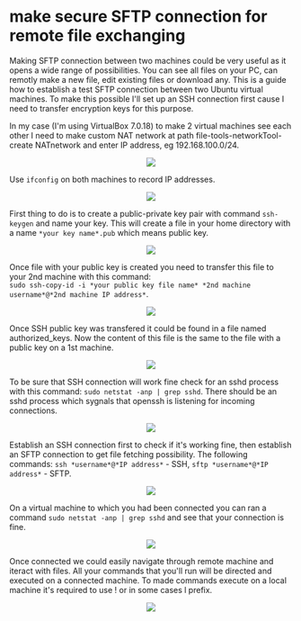 # make secure SFTP connection for remote file exchanging

Making SFTP connection between two machines could be very useful as it opens a wide range of possibilities. You can see all files on your PC, can remotly make a new file, edit existing files or download any. 
This is a guide how to establish a test SFTP connection between two Ubuntu virtual machines. To make this possible I'll set up an SSH connection first cause I need to transfer encryption keys for this purpose.

In my case (I'm using VirtualBox 7.0.18) to make 2 virtual machines see each other I need to make custom NAT network at path file-tools-networkTool-create NATnetwork and enter IP address, eg 192.168.100.0/24.

<p align="center">
<img src="https://github.com/user-attachments/assets/485143a7-3503-4c9a-aa9c-7691a04ff552">
</p>

Use `ifconfig` on both machines to record IP addresses. 

<p align="center">
<img src="https://github.com/user-attachments/assets/a0149dbf-642c-4797-a923-b54c12a0e40b">
</p>

First thing to do is to create a public-private key pair with command `ssh-keygen` and name your key. This will create a file in your home directory with a name `*your key name*.pub` which means public key.

<p align="center">
<img src="https://github.com/user-attachments/assets/b191b7b8-8f4c-42db-8fca-7d8cbbeb997f">
</p>

Once file with your public key is created you need to transfer this file to your 2nd machine with this command: <br>`sudo ssh-copy-id -i *your public key file name* *2nd machine username*@*2nd machine IP address*`.

<p align="center">
<img src="https://github.com/user-attachments/assets/1a2a5a45-cdf4-4465-a138-17635d5624e4">
</p>

Once SSH public key was transfered it could be found in a file named authorized_keys. Now the content of this file is the same to the file with a public key on a 1st machine.

<p align="center">
<img src="https://github.com/user-attachments/assets/1615e380-42ac-4ca8-ba2a-bd8b5de2e17f">
</p>

To be sure that SSH connection will work fine check for an sshd process with this command: `sudo netstat -anp | grep sshd`. There should be an sshd process which sygnals that openssh is listening for incoming connections.

<p align="center">
<img src="https://github.com/user-attachments/assets/869f5c26-fd97-4eb6-bfec-6624e463c559">
</p>

Establish an SSH connection first to check if it's working fine, then establish an SFTP connection to get file fetching possibility. The following commands: `ssh *username*@*IP address*` - SSH, `sftp *username*@*IP address*` - SFTP.

<p align="center">
<img src="https://github.com/user-attachments/assets/b9b6d076-d089-4b32-9c3d-56b242fd7086">
</p>

On a virtual machine to which you had been connected you can ran a command `sudo netstat -anp | grep sshd` and see that your connection is fine.

<p align="center">
<img src="https://github.com/user-attachments/assets/6d360e19-465a-466c-a278-736f483df316">
</p>

Once connected we could easily navigate through remote machine and iteract with files. All your commands that you'll run will be directed and executed on a connected machine. To made commands execute on a local machine it's required to use ! or in some cases l prefix.

<p align="center">
<img src="https://github.com/user-attachments/assets/9bbe7933-2579-48c9-8795-d6bb22757887">
</p>
